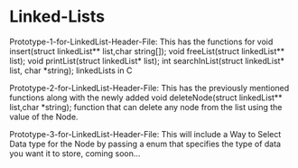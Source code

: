 # Linked-Lists

Prototype-1-for-LinkedList-Header-File:
This has the functions for 
void insert(struct linkedList** list,char string[]);
void freeList(struct linkedList** list);
void printList(struct linkedList* list);
int searchInList(struct linkedList* list, char *string);
 linkedLists in C

Prototype-2-for-LinkedList-Header-File:
This has the previously mentioned functions
along with the newly added
void deleteNode(struct linkedList** list,char *string);
function that can delete any node from the list using the value of the Node.


Prototype-3-for-LinkedList-Header-File:
This will include a Way to Select Data type for the Node by passing a  enum that specifies the type of data you want it to store,
coming soon...
